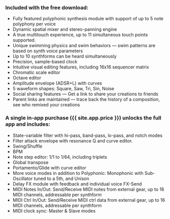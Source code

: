 
### Included with the free download:

  - Fully featured polyphonic synthesis module with support of up to 5 note polyphony per voice
  - Dynamic spatial mixer and stereo-panning engine
  - A true multitouch experience, up to 11 simultaneous touch points supported.
  - Unique swimming physics and swim behaviors — swim patterns are based on synth voice parameters
  - Up to 10 synthforms can be heard simultaneously
  - Precision, sample-based clock
  - Intuitive visual editing features, including 16x16 sequencer matrix
  - Chromatic scale editor
  - Octave editor
  - Amplitude envelope (ADSR+L) with curves
  - 5 waveform shapes: Square, Saw, Tri, Sin, Noise
  - Social sharing features — Get a link to share your creations to friends
  - Parent links are maintained — trace back the history of a composition, see who remixed your creations

### A single in-app purchase ({{ site.app.price }}) unlocks the full app and includes:

  - State-variable filter with hi-pass, band-pass, lo-pass, and notch modes
  - Filter attack envelope with resonance Q and curve editor.
  - Swing/Shuffle
  - BPM
  - Note step editor: 1/1 to 1/64, including triplets
  - Global transpose
  - Portamento/Glide with curve editor
  - More voice modes in addition to Polyphonic: Monophonic with Sub-Oscillator tuned to a 5th, and Unison
  - Delay FX module with feedback and individual voice FX-Send
  - MIDI Notes In/Out: Send/Receive MIDI notes from external gear, up to 16 MIDI channels, addressable per synthform
  - MIDI Ctrl In/Out: Send/Receive MIDI ctrl data from external gear, up to 16 MIDI channels, addressable per synthform
  - MIDI clock sync: Master & Slave modes
